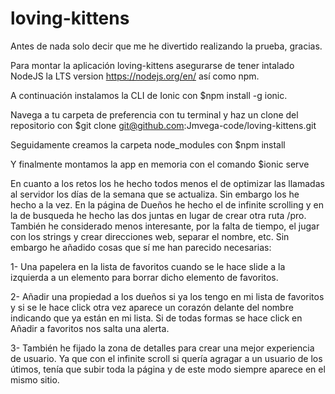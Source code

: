 # loving-kittens

Antes de nada solo decir que me he divertido realizando la prueba, gracias.

Para montar la aplicación loving-kittens asegurarse de tener intalado NodeJS la LTS version https://nodejs.org/en/ así como npm.

A continuación instalamos la CLI de Ionic con 
$npm install -g ionic.

Navega a tu carpeta de preferencia con tu terminal y haz un clone del repositorio con 
$git clone git@github.com:Jmvega-code/loving-kittens.git

Seguidamente creamos la carpeta node_modules con
$npm install

Y finalmente montamos la app en memoria con el comando
$ionic serve

En cuanto a los retos los he hecho todos menos el de optimizar las llamadas al servidor los días de la semana que se actualiza.
Sin embargo los he hecho a la vez. En la página de Dueños he hecho el de infinite scrolling y en la de busqueda he hecho las dos juntas en lugar de crear otra ruta /pro.
También he considerado menos interesante, por la falta de tiempo, el jugar con los strings y crear direcciones web, separar el nombre, etc.
Sin embargo he añadido cosas que sí me han parecido necesarias: 

1- Una papelera en la lista de favoritos cuando se le hace slide a la izquierda a un elemento para borrar dicho elemento de favoritos.

2- Añadir una propiedad a los dueños si ya los tengo en mi lista de favoritos y si se le hace click otra vez aparece un corazón delante del nombre indicando que ya están en mi lista. Si de todas formas se hace click en Añadir a favoritos nos salta una alerta.

3- También he fijado la zona de detalles para crear una mejor experiencia de usuario. Ya que con el infinite scroll si quería agragar a un usuario de los útimos, tenía que subir toda la página y de este modo siempre aparece en el mismo sitio. 
